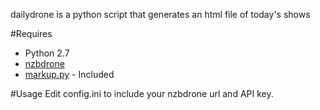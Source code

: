 dailydrone is a python script that generates an html file of today's shows

#Requires
* Python 2.7
* [nzbdrone](http://nzbdrone.com/)
* [markup.py](http://markup.sourceforge.net/) - Included

#Usage
Edit config.ini to include your nzbdrone url and API key.
